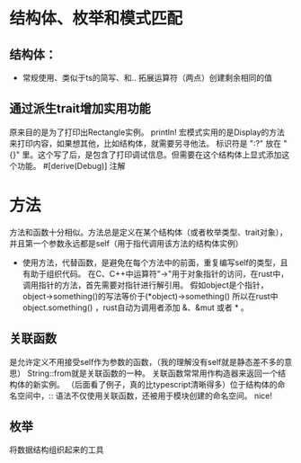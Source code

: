 # 结构体、枚举和模式匹配

## 结构体： 

* 常规使用、类似于ts的简写、和.. 拓展运算符（两点）创建剩余相同的值

## 通过派生trait增加实用功能

原来目的是为了打印出Rectangle实例。
println! 宏模式实用的是Display的方法来打印内容，如果想其他，比如结构体，就需要另寻他法。
标识符是 ":?" 放在 "{}" 里。这个写了后，是包含了打印调试信息。但需要在这个结构体上显式添加这个功能。
#[derive(Debug)] 注解

# 方法

方法和函数十分相似。方法总是定义在某个结构体（或者枚举类型、trait对象），并且第一个参数永远都是self（用于指代调用该方法的结构体实例）
* 使用方法，代替函数，是避免在每个方法中的前面，重复编写self的类型，且有助于组织代码。
在C、C++中运算符"->"用于对象指针的访问，在rust中，调用指针的方法，首先需要对指针进行解引用。
假如object是个指针，object->something()的写法等价于(*object)->something()
所以在rust中 object.something() ，rust自动为调用者添加 &、&mut 或者 * 。

## 关联函数

是允许定义不用接受self作为参数的函数，（我的理解没有self就是静态差不多的意思）
String::from就是关联函数的一种。
关联函数常常用作构造器来返回一个结构体的新实例。
（后面看了例子，真的比typescript清晰得多）位于结构体的命名空间中，:: 语法不仅使用关联函数，还被用于模块创建的命名空间。 nice!

## 枚举
将数据结构组织起来的工具

